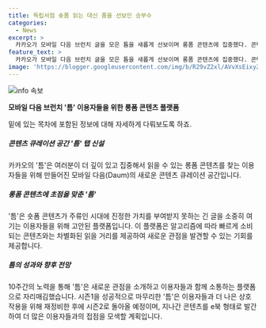 ```yaml
---
title: 독립서점 숏폼 읽는 대신 품을 선보인 승부수
categories:
  - News
excerpt: >
  카카오가 모바일 다음 브런치 글을 모은 틈을 새롭게 선보이며 롱폼 콘텐츠에 집중했다. 콘텐츠 큐레이션 공간 틈은 긴 글을 즐기는 이용자들을 위해 만들어져, 알고리즘에 의한 소비지향적인 콘텐츠와 차별된 경험을 제공한다. 브런치스토리의 긴 글 전용 큐레이션 공간인 틈은 숏폼 흐름에서 균열을 내려는 시도를 보여주며, 시즌2로 돌아올 예정이다. 앞으로는 시즌1 콘텐츠를 e북 형태로 발간하여 더 나은 접근법으로 롱폼 이용자들에게 다가갈 계획이다.
feature_text: >
  카카오가 모바일 다음 브런치 글을 모은 틈을 새롭게 선보이며 롱폼 콘텐츠에 집중했다. 콘텐츠 큐레이션 공간 틈은 긴 글을 즐기는 이용자들을 위해 만들어져, 알고리즘에 의한 소비지향적인 콘텐츠와 차별된 경험을 제공한다. 브런치스토리의 긴 글 전용 큐레이션 공간인 틈은 숏폼 흐름에서 균열을 내려는 시도를 보여주며, 시즌2로 돌아올 예정이다. 앞으로는 시즌1 콘텐츠를 e북 형태로 발간하여 더 나은 접근법으로 롱폼 이용자들에게 다가갈 계획이다.
image: 'https://blogger.googleusercontent.com/img/b/R29vZ2xl/AVvXsEixyZcFfHzMRdzZMjFBmAUKJYCLCGyLL1o632UiGVXcaFdKo_bkvkuCioo0uUKlGfBVcT3P84aROyZIXSBEx3Aw5nCQ3pTgDom1WDC4m8eifvWiAmWEEVb4x6G_l8C0QH225ldMjyaFvpxGEBGNO37VmDTDMHGhJPq73UglMfDca1-0aw/s1600/blogspot.png'
---
```


<p><img src="https://blogger.googleusercontent.com/img/b/R29vZ2xl/AVvXsEixyZcFfHzMRdzZMjFBmAUKJYCLCGyLL1o632UiGVXcaFdKo_bkvkuCioo0uUKlGfBVcT3P84aROyZIXSBEx3Aw5nCQ3pTgDom1WDC4m8eifvWiAmWEEVb4x6G_l8C0QH225ldMjyaFvpxGEBGNO37VmDTDMHGhJPq73UglMfDca1-0aw/s1600/blogspot.png" alt="info 속보" /></p>

<p><strong>모바일 다음 브런치 '틈' 이용자들을 위한 롱폼 콘텐츠 플랫폼</strong></p>

<p>밑에 있는 목차에 포함된 정보에 대해 자세하게 다뤄보도록 하죠.</p>

<h5>콘텐츠 큐레이션 공간 '틈' 탭 신설</h5>

<p>카카오의 '틈'은 여러분이 더 깊이 있고 집중해서 읽을 수 있는 롱폼 콘텐츠를 찾는 이용자들을 위해 만들어진 모바일 다음(Daum)의 새로운 콘텐츠 큐레이션 공간입니다.</p>

<h5>롱폼 콘텐츠에 초점을 맞춘 '틈'</h5>

<p>'틈'은 숏폼 콘텐츠가 주류인 시대에 진정한 가치를 부여받지 못하는 긴 글을 소중히 여기는 이용자들을 위해 고안된 플랫폼입니다. 이 플랫폼은 알고리즘에 따라 빠르게 소비되는 콘텐츠와는 차별화된 읽을 거리를 제공하여 새로운 관점을 발견할 수 있는 기회를 제공합니다.</p>

<h5>틈의 성과와 향후 전망</h5>

<p>10주간의 노력을 통해 '틈'은 새로운 관점을 소개하고 이용자들과 함께 소통하는 플랫폼으로 자리매김했습니다. 시즌1을 성공적으로 마무리한 '틈'은 이용자들과 더 나은 상호작용을 위해 재정비한 후에 시즌2로 돌아올 예정이며, 지나간 콘텐츠를 e북 형태로 발간하여 더 많은 이용자들과의 접점을 모색할 계획입니다.</p>

